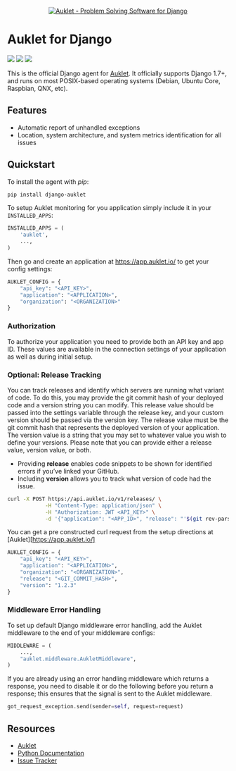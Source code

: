 <p align="center"><a href="https://auklet.io"><img src="https://s3.amazonaws.com/auklet/static/github_readme_django.png" alt="Auklet - Problem Solving Software for Django"></a></p>

# Auklet for Django
<a href="https://pypi.python.org/pypi/django-auklet" alt="PyPi page link -- version"><img src="https://img.shields.io/pypi/v/django-auklet.svg" /></a>
<a href="https://pypi.python.org/pypi/django-auklet" alt="PyPi page link -- Apache 2.0 License"><img src="https://img.shields.io/pypi/l/django-auklet.svg" /></a>
<a href="https://pypi.python.org/pypi/django-auklet" alt="Python Versions"><img src="https://img.shields.io/pypi/pyversions/django-auklet.svg" /></a>

This is the official Django agent for [Auklet][brochure_site]. It officially supports Django 1.7+, and runs on most POSIX-based operating systems (Debian, Ubuntu Core, Raspbian, QNX, etc).

## Features
- Automatic report of unhandled exceptions
- Location, system architecture, and system metrics identification for all issues

## Quickstart
To install the agent with _pip_:

```bash
pip install django-auklet
```

To setup Auklet monitoring for you application simply include it in your `INSTALLED_APPS`:

```python
INSTALLED_APPS = (
    'auklet',
    ...,
)
```

Then go and create an application at https://app.auklet.io/ to get your
config settings:

```python
AUKLET_CONFIG = {
    "api_key": "<API_KEY>",
    "application": "<APPLICATION>",
    "organization": "<ORGANIZATION>"
}
```

### Authorization
To authorize your application you need to provide both an API key and app ID. These values are available in the connection settings of your application as well as during initial setup.


### Optional: Release Tracking
You can track releases and identify which servers are running what variant of code. To do this, you may provide the git commit hash of your deployed code and a version string you can modify. This release value should be passed into the settings variable through the release key, and your custom version should be passed via the version key. The release value must be the git commit hash that represents the deployed version of your application. The version value is a string that you may set to whatever value you wish to define your versions. Please note that you can provide either a release value, version value, or both.
* Providing <strong>release</strong> enables code snippets to be shown for identified errors if you’ve linked your GitHub.
* Including <strong>version</strong> allows you to track what version of code had the issue.

```bash
curl -X POST https://api.auklet.io/v1/releases/ \
            -H "Content-Type: application/json" \
            -H "Authorization: JWT <API_KEY>" \
            -d '{"application": "<APP_ID>", "release": "'$(git rev-parse HEAD)'", "version": "<YOUR_DEFINED_VERSION>"}'
```
You can get a pre constructed curl request from the setup directions at [Auklet][https://app.auklet.io/]

```python
AUKLET_CONFIG = {
    "api_key": "<API_KEY>",
    "application": "<APPLICATION>",
    "organization": "<ORGANIZATION>",
    "release": "<GIT_COMMIT_HASH>",
    "version": "1.2.3"
}
```

### Middleware Error Handling
To set up default Django middleware error handling, add the Auklet middleware to the end of your middleware configs:

```python
MIDDLEWARE = (
    ...,
    "auklet.middleware.AukletMiddleware",
)
```

If you are already using an error handling middleware which returns a response, you need to disable it or do the following before you return a response; this ensures that the signal is sent to the Auklet middleware.

```python
got_request_exception.send(sender=self, request=request)
```

## Resources
- [Auklet][brochure_site]
- [Python Documentation](https://docs.auklet.io/docs/python-integration)
- [Issue Tracker](https://github.com/aukletio/Auklet-Agent-Django/issues)

[brochure_site]: https://auklet.io
